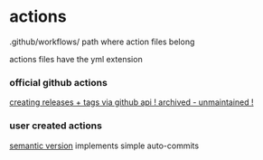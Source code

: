 # actions

.github/workflows/ path where action files belong

actions files have the yml extension

### official github actions

[creating releases + tags via github api ! archived - unmaintained !](https://github.com/actions/create-release)

### user created actions

[semantic version](https://github.com/PaulHatch/semantic-version) implements simple auto-commits
